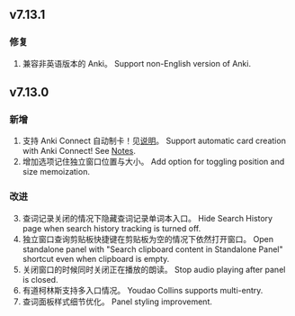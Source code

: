 ## v7.13.1

### 修复

1. 兼容非英语版本的 Anki。
   Support non-English version of Anki.

## v7.13.0

### 新增

1. 支持 Anki Connect 自动制卡！见[说明](../anki.md)。
   Support automatic card creation with Anki Connect! See [Notes](../anki.md).
2. 增加选项记住独立窗口位置与大小。
   Add option for toggling position and size memoization.

### 改进

3. 查词记录关闭的情况下隐藏查词记录单词本入口。
   Hide Search History page when search history tracking is turned off.
4. 独立窗口查询剪贴板快捷键在剪贴板为空的情况下依然打开窗口。
   Open standalone panel with "Search clipboard content in Standalone Panel" shortcut even when clipboard is empty.
5. 关闭窗口的时候同时关闭正在播放的朗读。
   Stop audio playing after panel is closed.
6. 有道柯林斯支持多入口情况。
   Youdao Collins supports multi-entry.
7. 查词面板样式细节优化。
   Panel styling improvement.
